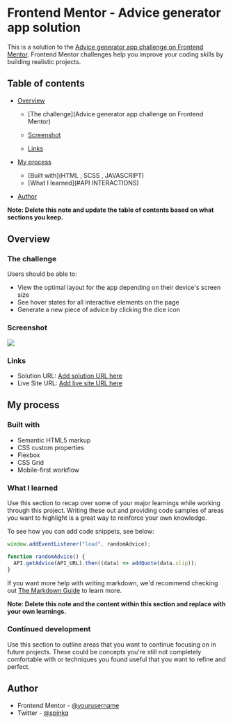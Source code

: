 # Frontend Mentor - Advice generator app solution

This is a solution to the [Advice generator app challenge on Frontend Mentor](https://www.frontendmentor.io/challenges/advice-generator-app-QdUG-13db). Frontend Mentor challenges help you improve your coding skills by building realistic projects.

## Table of contents

- [Overview](#overview)

  - [The challenge](Advice generator app challenge on Frontend Mentor)

  - [Screenshot](./README/Annotation%202023-01-05%20143339.pngscreenshot.jpg)
  - [Links](https://gubiadvicegenerator.netlify.app/)

- [My process](#my-process)
  - [Built with](HTML , SCSS , JAVASCRIPT)
  - [What I learned](#API INTERACTIONS)
- [Author](#OGUBUIKE_EMEJURU)

**Note: Delete this note and update the table of contents based on what sections you keep.**

## Overview

### The challenge

Users should be able to:

- View the optimal layout for the app depending on their device's screen size
- See hover states for all interactive elements on the page
- Generate a new piece of advice by clicking the dice icon

### Screenshot

![](./README/Annotation%202023-01-05%20143339.pngscreenshot.jpg)

### Links

- Solution URL: [Add solution URL here](https://your-solution-url.com)
- Live Site URL: [Add live site URL here](https://gubiadvicegenerator.netlify.app/)

## My process

### Built with

- Semantic HTML5 markup
- CSS custom properties
- Flexbox
- CSS Grid
- Mobile-first workflow

### What I learned

Use this section to recap over some of your major learnings while working through this project. Writing these out and providing code samples of areas you want to highlight is a great way to reinforce your own knowledge.

To see how you can add code snippets, see below:

```js
window.addEventListener("load", randomAdvice);

function randomAdvice() {
  API.getAdvice(API_URL).then((data) => addQuote(data.slip));
}
```

If you want more help with writing markdown, we'd recommend checking out [The Markdown Guide](https://www.markdownguide.org/) to learn more.

**Note: Delete this note and the content within this section and replace with your own learnings.**

### Continued development

Use this section to outline areas that you want to continue focusing on in future projects. These could be concepts you're still not completely comfortable with or techniques you found useful that you want to refine and perfect.

## Author

- Frontend Mentor - [@yourusername](https://www.frontendmentor.io/profile/yourusername)
- Twitter - [@spinkq](https://www.twitter.com/spinkq)
